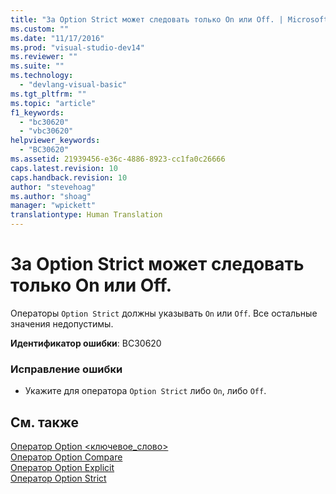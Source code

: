 ```yaml
---
title: "За Option Strict может следовать только On или Off. | Microsoft Docs"
ms.custom: ""
ms.date: "11/17/2016"
ms.prod: "visual-studio-dev14"
ms.reviewer: ""
ms.suite: ""
ms.technology: 
  - "devlang-visual-basic"
ms.tgt_pltfrm: ""
ms.topic: "article"
f1_keywords: 
  - "bc30620"
  - "vbc30620"
helpviewer_keywords: 
  - "BC30620"
ms.assetid: 21939456-e36c-4886-8923-cc1fa0c26666
caps.latest.revision: 10
caps.handback.revision: 10
author: "stevehoag"
ms.author: "shoag"
manager: "wpickett"
translationtype: Human Translation
---
```

# За Option Strict может следовать только On или Off.
Операторы `Option Strict` должны указывать `On` или `Off`. Все остальные значения недопустимы.  
  
 **Идентификатор ошибки**: BC30620  
  
### Исправление ошибки  
  
-   Укажите для оператора `Option Strict` либо `On`, либо `Off`.  
  
## См. также  
 [Оператор Option \<ключевое\_слово\>](../../visual-basic/language-reference/statements/option-keyword-statement.md)   
 [Оператор Option Compare](../../visual-basic/language-reference/statements/option-compare-statement.md)   
 [Оператор Option Explicit](../../visual-basic/language-reference/statements/option-explicit-statement.md)   
 [Оператор Option Strict](../../visual-basic/language-reference/statements/option-strict-statement.md)